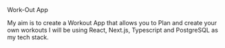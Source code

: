 Work-Out App

My aim is to create a Workout App that allows you to Plan and create your own workouts
I will be using React, Next.js, Typescript and PostgreSQL as my tech stack.